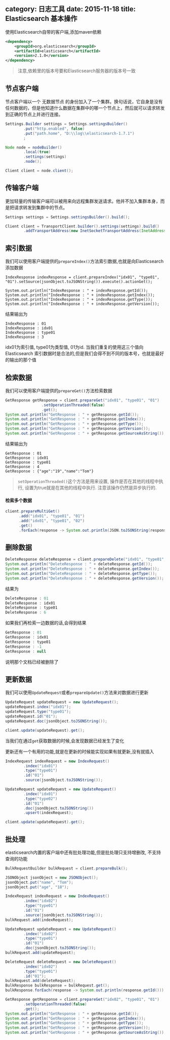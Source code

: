 category: 日志工具
date: 2015-11-18
title: Elasticsearch 基本操作
---

使用Elasticsearch自带的客户端,添加maven依赖
```xml
<dependency>
    <groupId>org.elasticsearch</groupId>
    <artifactId>elasticsearch</artifactId>
    <version>2.1.0</version>
</dependency>
```
> 注意,依赖里的版本号要和Elasticsearch服务器的版本号一致


## 节点客户端
节点客户端以一个 无数据节点 的身份加入了一个集群。换句话说，它自身是没有任何数据的，但是他知道什么数据在集群中的哪一个节点上，然后就可以请求转发到正确的节点上并进行连接。
```java
Settings.Builder settings = Settings.settingsBuilder()
		.put("http.enabled", false)
		.put("path.home", "D:\\log\\elasticsearch-1.7.1")
		;

Node node = nodeBuilder()
		.local(true)
		.settings(settings)
		.node();

Client client = node.client();
```

## 传输客户端
更加轻量的传输客户端可以被用来向远程集群发送请求。他并不加入集群本身，而是把请求转发到集群中的节点。
```java
Settings settings = Settings.settingsBuilder().build();

Client client = TransportClient.builder().settings(settings).build()
		.addTransportAddress(new InetSocketTransportAddress(InetAddress.getByName("localhost"), 9300));
```

## 索引数据
我们可以使用客户端提供的`prepareIndex()`方法索引数据,也就是向Elasticsearch添加数据
```
IndexResponse indexResponse = client.prepareIndex("idx01", "type01", "01").setSource(jsonObject.toJSONString()).execute().actionGet();

System.out.println("IndexResponse : " + indexResponse.getId());
System.out.println("IndexResponse : " + indexResponse.getIndex());
System.out.println("IndexResponse : " + indexResponse.getType());
System.out.println("IndexResponse : " + indexResponse.getVersion());
```
结果输出为
```
IndexResponse : 01
IndexResponse : idx01
IndexResponse : type01
IndexResponse : 3
```
idx01为索引值, type01为类型值, 01为id. 当我们重复的使用这三个值向 Elasticsearch 索引数据时是合法的,但是我们会得不到不同的版本号，也就是最好的输出的那个值

## 检索数据
我们可以使用客户端提供的`prepareGet()`方法检索数据
```java
GetResponse getResponse = client.prepareGet("idx01", "type01", "01")
				.setOperationThreaded(false)
				.get();
System.out.println("GetResponse : " + getResponse.getId());
System.out.println("GetResponse : " + getResponse.getIndex());
System.out.println("GetResponse : " + getResponse.getType());
System.out.println("GetResponse : " + getResponse.getVersion());
System.out.println("GetResponse : " + getResponse.getSourceAsString());
```
结果输出为
```
GetResponse : 01
GetResponse : idx01
GetResponse : type01
GetResponse : 4
GetResponse : {"age":"19","name":"Tom"}
```

> `setOperationThreaded()`这个方法是用来设置, 操作是否在其他的线程中执行, 设置为true就是在其他的线程中执行. 注意该操作仍然是异步执行的.

#### 检索多个数据
```java
client.prepareMultiGet()
	  .add("idx01", "type01", "01")
	  .add("idx01", "type01", "02")
	  .get()
	  .forEach(response -> System.out.println(JSON.toJSONString(response, true)));
```

## 删除数据
```java
DeleteResponse deleteResponse = client.prepareDelete("idx01", "type01", "01").get();
System.out.println("DeleteResponse : " + deleteResponse.getId());
System.out.println("DeleteResponse : " + deleteResponse.getIndex());
System.out.println("DeleteResponse : " + deleteResponse.getType());
System.out.println("DeleteResponse : " + deleteResponse.getVersion());
```
结果为
```java
DeleteResponse : 01
DeleteResponse : idx01
DeleteResponse : type01
DeleteResponse : 6
```
如果我们再检索一边数据的话,会得到结果
```java
GetResponse : 01
GetResponse : idx01
GetResponse : type01
GetResponse : -1
GetResponse : null
```
说明那个文档已经被删除了

## 更新数据
我们可以使用`UpdateRequest`或者`prepareUpdate()`方法来对数据进行更新
```java
UpdateRequest updateRequest = new UpdateRequest();
updateRequest.index("idx01");
updateRequest.type("type01");
updateRequest.id("01");
updateRequest.doc(jsonObject.toJSONString());

client.update(updateRequest).get();
```
当我们在通过`get`获取数据的时候,会发现数据已经发生了变化

更新还有一个有用的功能,就是在更新的时候能实现如果有就更新,没有就插入
```java
IndexRequest indexRequest = new IndexRequest()
		.index("idx01")
		.type("type01")
		.id("01")
		.source(jsonObject.toJSONString());

UpdateRequest updateRequest = new UpdateRequest()
		.index("idx01")
		.type("type02")
		.id("01")
		.doc(jsonObject.toJSONString())
		.upsert(indexRequest);

client.update(updateRequest).get();
```

## 批处理
elasticsearch内置的客户端中还有批处理功能,但是批处理只支持增删改, 不支持查询的功能
```java
BulkRequestBuilder bulkRequest = client.prepareBulk();

JSONObject jsonObject = new JSONObject();
jsonObject.put("name", "Tom");
jsonObject.put("age", "18");

IndexRequest indexRequest = new IndexRequest()
		.index("idx02")
		.type("type01")
		.id("01")
		.source(jsonObject.toJSONString());
bulkRequest.add(indexRequest);

UpdateRequest updateRequest = new UpdateRequest()
		.index("idx02")
		.type("type01")
		.id("01")
		.doc(jsonObject.toJSONString());
bulkRequest.add(updateRequest);

DeleteRequest deleteRequest = new DeleteRequest()
		.index("idx02")
		.type("type01")
		.id("01");
bulkRequest.add(deleteRequest);
BulkResponse bulkResponse = bulkRequest.get();
bulkResponse.forEach(response -> System.out.println(response.getId()));

GetResponse getResponse = client.prepareGet("idx02", "type01", "01")
		.setOperationThreaded(false)
		.get();
System.out.println("GetResponse : " + getResponse.getId());
System.out.println("GetResponse : " + getResponse.getIndex());
System.out.println("GetResponse : " + getResponse.getType());
System.out.println("GetResponse : " + getResponse.getVersion());
System.out.println("GetResponse : " + getResponse.getSourceAsString());
```
